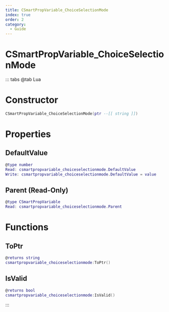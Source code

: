 ```yaml
---
title: CSmartPropVariable_ChoiceSelectionMode
index: true
order: 2
category:
  - Guide
---
```


# CSmartPropVariable_ChoiceSelectionMode

::: tabs
@tab Lua
# Constructor
```lua
CSmartPropVariable_ChoiceSelectionMode(ptr --[[ string ]])
```
# Properties
## DefaultValue 
```lua
@type number
Read: csmartpropvariable_choiceselectionmode.DefaultValue
Write: csmartpropvariable_choiceselectionmode.DefaultValue = value
```
## Parent (Read-Only)
```lua
@type CSmartPropVariable
Read: csmartpropvariable_choiceselectionmode.Parent
```
# Functions
## ToPtr
```lua
@returns string
csmartpropvariable_choiceselectionmode:ToPtr()
```
## IsValid
```lua
@returns bool
csmartpropvariable_choiceselectionmode:IsValid()
```

:::